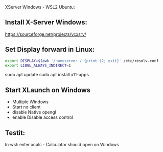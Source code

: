 XServer Windows - WSL2 Ubuntu:

## Install X-Server Windows:

https://sourceforge.net/projects/vcxsrv/

## Set Display forward in Linux:

``` bash
export DISPLAY=$(awk '/nameserver / {print $2; exit}' /etc/resolv.conf 2>/dev/null):0
export LIBGL_ALWAYS_INDIRECT=1
```
sudo apt update
sudo apt install x11-apps

## Start XLaunch on Windows

* Multiple Windows
* Start no client
* disable Native opengl
* enable Disable access control

## Testit: 

In wsl: enter xcalc - Calculator should open on Windows